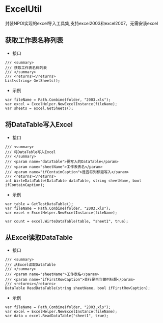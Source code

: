 # ExcelUtil
封装NPOI实现的excel导入工具集,支持excel2003和excel2007，无需安装excel

## 获取工作表名称列表

* 接口 
```
/// <summary>
/// 获取工作表名称列表
/// </summary>
/// <returns></returns>
List<string> GetSheets();
```
* 示例 
```
var fileName = Path.Combine(folder, "2003.xls");
var excel = ExcelHelper.NewExcelInstance(fileName);
var sheets = excel.GetSheets();
```

## 将DataTable写入Excel
* 接口 
```
/// <summary>
/// 将DataTable写入Excel
/// </summary>
/// <param name="dataTable">要写入的DataTable</param>
/// <param name="sheetName">工作表表名</param>
/// <param name="ifContainCaption">是否将列标题写入</param>
/// <returns></returns>
int WirteDataTable(DataTable dataTable, string sheetName, bool ifContainCaption);
```
* 示例 
```
var table = GetTestDataTable();
var fileName = Path.Combine(folder, "2003.xls");
var excel = ExcelHelper.NewExcelInstance(fileName);

var count = excel.WirteDataTable(table, "sheet1", true);
```


## 从Excel读取DataTable
* 接口 
```
/// <summary>
/// 从Excel读取DataTable
/// </summary>
/// <param name="sheetName">工作表名</param>
/// <param name="ifFirstRowCaption">首行是否当做列标题</param>
/// <returns></returns>
DataTable ReadDataTable(string sheetName, bool ifFirstRowCaption);
```
* 示例 
```
var fileName = Path.Combine(folder, "2003.xls");
var excel = ExcelHelper.NewExcelInstance(fileName);
var data = excel.ReadDataTable("sheet1", true);
```
